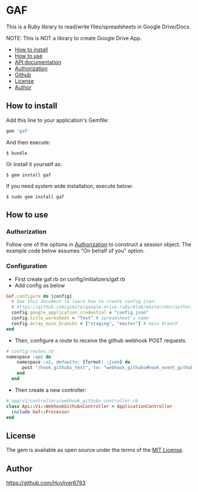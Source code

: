# GAF

This is a Ruby library to read/write files/spreadsheets in Google Drive/Docs.

NOTE: This is NOT a library to create Google Drive App.


* [How to install](#install)
* [How to use](#use)
* [API documentation](http://www.rubydoc.info/gems/google_drive)
* [Authorization](https://github.com/gimite/google-drive-ruby/blob/master/doc/authorization.md)
* [Github](https://github.com/Huyliver6793/gaf)
* [License](#license)
* [Author](#author)

## <a name="install">How to install</a>

Add this line to your application's Gemfile:

```ruby
gem 'gaf'
```

And then execute:

```
$ bundle
```

Or install it yourself as:

```
$ gem install gaf
```

If you need system wide installation, execute below:

```
$ sudo gem install gaf
```

## <a name="use">How to use</a>

### Authorization

Follow one of the options in [Authorization](https://github.com/gimite/google-drive-ruby/blob/master/doc/authorization.md) to construct a session object. The example code below assumes "On behalf of you" option.

### Configuration
+ First create gaf.rb on config/initializers/gaf.rb
+ Add config as below

```ruby
Gaf.configure do |config|
  # See this document to learn how to create config.json:
  # https://github.com/gimite/google-drive-ruby/blob/master/doc/authorization.md
  config.google_application_credential = "config.json"
  config.title_worksheet = "Test" # spreadsheet's name
  config.array_main_branchs = ["staging", "master"] # main branch
end
```

+ Then, configure a route to receive the github webhook POST requests.
```ruby
# config/routes.rb
namespace :api do
    namespace :v1, defaults: {format: :json} do
      post "/hook_githubs_test", to: "webhook_githubs#hook_event_github"
    end
  end
```

+ Then create a new controller:
```ruby
# app/v1/controllers/webhook_githubs_controller.rb
class Api::V1::WebhookGithubsController < ApplicationController
  include Gaf::Processor
end
```


## License

The gem is available as open source under the terms of the [MIT License](https://opensource.org/licenses/MIT).

## Author
https://github.com/Huyliver6793
